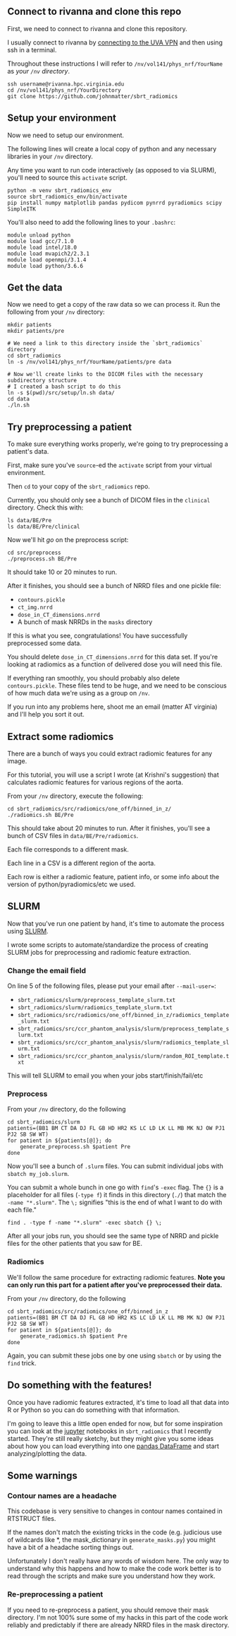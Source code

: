 ## Connect to rivanna and clone this repo
First, we need to connect to rivanna and clone this repository.

I usually connect to rivanna by [connecting to the UVA VPN](https://in.virginia.edu/vpn) and then using ssh in a terminal.

Throughout these instructions I will refer to `/nv/vol141/phys_nrf/YourName` as _your `/nv` directory_.

```
ssh username@rivanna.hpc.virginia.edu
cd /nv/vol141/phys_nrf/YourDirectory
git clone https://github.com/johnmatter/sbrt_radiomics
```

## Setup your environment
Now we need to setup our environment.

The following lines will create a local copy of python and any necessary libraries in your `/nv` directory.

Any time you want to run code interactively (as opposed to via SLURM), you'll need to source this `activate` script.
```
python -m venv sbrt_radiomics_env
source sbrt_radiomics_env/bin/activate
pip install numpy matplotlib pandas pydicom pynrrd pyradiomics scipy SimpleITK
```

You'll also need to add the following lines to your `.bashrc`:
```
module unload python
module load gcc/7.1.0
module load intel/18.0
module load mvapich2/2.3.1
module load openmpi/3.1.4
module load python/3.6.6
```

## Get the data
Now we need to get a copy of the raw data so we can process it. Run the following from your `/nv` directory:
```
mkdir patients
mkdir patients/pre

# We need a link to this directory inside the `sbrt_radiomics` directory
cd sbrt_radiomics
ln -s /nv/vol141/phys_nrf/YourName/patients/pre data

# Now we'll create links to the DICOM files with the necessary subdirectory structure
# I created a bash script to do this
ln -s $(pwd)/src/setup/ln.sh data/
cd data
./ln.sh
```

## Try preprocessing a patient
To make sure everything works properly, we're going to try preprocessing a patient's data.

First, make sure you've `source`-ed the `activate` script from your virtual environment.

Then `cd` to your copy of the `sbrt_radiomics` repo.

Currently, you should only see a bunch of DICOM files in the `clinical` directory. Check this with:
```
ls data/BE/Pre
ls data/BE/Pre/clinical
```

Now we'll hit _go_ on the preprocess script:
```
cd src/preprocess
./preprocess.sh BE/Pre
```

It should take 10 or 20 minutes to run.

After it finishes, you should see a bunch of NRRD files and one pickle file:
* `contours.pickle`
* `ct_img.nrrd`
* `dose_in_CT_dimensions.nrrd`
* A bunch of mask NRRDs in the `masks` directory

If this is what you see, congratulations! You have successfully preprocessed some data.

You should delete `dose_in_CT_dimensions.nrrd` for this data set. If you're looking at radiomics as a function of delivered dose you will need this file.

If everything ran smoothly, you should probably also delete `contours.pickle`. These files tend to be huge, and we need to be conscious of how much data we're using as a group on `/nv`.

If you run into any problems here, shoot me an email (matter AT virginia) and I'll help you sort it out.

## Extract some radiomics
There are a bunch of ways you could extract radiomic features for any image.

For this tutorial, you will use a script I wrote (at Krishni's suggestion) that calculates radiomic features for various regions of the aorta.

From your `/nv` directory, execute the following:
```
cd sbrt_radiomics/src/radiomics/one_off/binned_in_z/
./radiomics.sh BE/Pre
```

This should take about 20 minutes to run. After it finishes, you'll see a bunch of CSV files in `data/BE/Pre/radiomics`.

Each file corresponds to a different mask.

Each line in a CSV is a different region of the aorta.

Each row is either a radiomic feature, patient info, or some info about the version of python/pyradiomics/etc we used.

## SLURM

Now that you've run one patient by hand, it's time to automate the process using [SLURM](https://www.rc.virginia.edu/userinfo/rivanna/slurm/).

I wrote some scripts to automate/standardize the process of creating SLURM jobs for preprocessing and radiomic feature extraction.

### Change the email field
On line 5 of the following files, please put your email after `--mail-user=`:
* `sbrt_radiomics/slurm/preprocess_template_slurm.txt`
* `sbrt_radiomics/slurm/radiomics_template_slurm.txt`
* `sbrt_radiomics/src/radiomics/one_off/binned_in_z/radiomics_template_slurm.txt`
* `sbrt_radiomics/src/ccr_phantom_analysis/slurm/preprocess_template_slurm.txt`
* `sbrt_radiomics/src/ccr_phantom_analysis/slurm/radiomics_template_slurm.txt`
* `sbrt_radiomics/src/ccr_phantom_analysis/slurm/random_ROI_template.txt`

This will tell SLURM to email you when your jobs start/finish/fail/etc

### Preprocess
From your `/nv` directory, do the following
```
cd sbrt_radiomics/slurm
patients=(BB1 BM CT DA DJ FL GB HD HR2 KS LC LD LK LL MB MK NJ OW PJ1 PJ2 SB SW WT)
for patient in ${patients[@]}; do
    generate_preprocess.sh $patient Pre
done
```

Now you'll see a bunch of `.slurm` files. You can submit individual jobs with `sbatch my_job.slurm`.

You can submit a whole bunch in one go with `find`'s `-exec` flag. The `{}` is a placeholder for all files (`-type f`) it finds in this directory (`./`) that match the `-name "*.slurm"`. The `\;` signifies "this is the end of what I want to do with each file."
```
find . -type f -name "*.slurm" -exec sbatch {} \;
```

After all your jobs run, you should see the same type of NRRD and pickle files for the other patients that you saw for BE.

### Radiomics
We'll follow the same procedure for extracting radiomic features. **Note you can only run this part for a patient after you've preprocessed their data.**

From your `/nv` directory, do the following
```
cd sbrt_radiomics/src/radiomics/one_off/binned_in_z
patients=(BB1 BM CT DA DJ FL GB HD HR2 KS LC LD LK LL MB MK NJ OW PJ1 PJ2 SB SW WT)
for patient in ${patients[@]}; do
    generate_radiomics.sh $patient Pre
done
```

Again, you can submit these jobs one by one using `sbatch` or by using the `find` trick.

## Do something with the features!
Once you have radiomic features extracted, it's time to load all that data into R or Python so you can do something with that information.

I'm going to leave this a little open ended for now, but for some inspiration you can look at the [jupyter](https://jupyter.org) notebooks in 
`sbrt_radiomics` that I recently started. They're still really sketchy, but they might give you some ideas about how you can load everything into one [pandas DataFrame](https://pandas.pydata.org/docs/reference/api/pandas.DataFrame.html) and start analyzing/plotting the data.

## Some warnings

### Contour names are a headache 
This codebase is very sensitive to changes in contour names contained in RTSTRUCT files.

If the names don't match the existing tricks in the code (e.g. judicious use of wildcards like *, the mask_dictionary in `generate_masks.py`) you might have a bit of a headache sorting things out.

Unfortunately I don't really have any words of wisdom here. The only way to understand why this happens and how to make the code work better is to read through the scripts and make sure you understand how they work.

### Re-preprocessing a patient
If you need to re-preprocess a patient, you should remove their mask directory. I'm not 100% sure some of my hacks in this part of the code work reliably and predictably if there are already NRRD files in the mask directory.